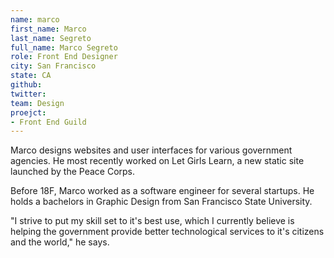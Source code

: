 ```yaml
---
name: marco
first_name: Marco
last_name: Segreto
full_name: Marco Segreto
role: Front End Designer
city: San Francisco
state: CA
github:
twitter:
team: Design
proejct:
- Front End Guild
---
```


Marco designs websites and user interfaces for various government agencies. He most recently worked on Let Girls Learn, a new static site launched by the Peace Corps.

Before 18F, Marco worked as a software engineer for several startups. He holds a bachelors in Graphic Design from San Francisco State University.

"I strive to put my skill set to it's best use, which I currently believe is helping the government provide better technological services to it's citizens and the world," he says.
